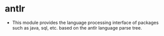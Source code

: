 # antlr
+ This module provides the language processing interface of packages such as java, sql, etc. based on the antlr language parse tree.


